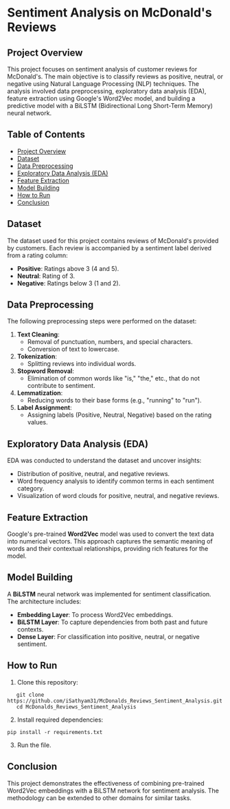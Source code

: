 # Sentiment Analysis on McDonald's Reviews

## Project Overview
This project focuses on sentiment analysis of customer reviews for McDonald's. The main objective is to classify reviews as positive, neutral, or negative using Natural Language Processing (NLP) techniques. The analysis involved data preprocessing, exploratory data analysis (EDA), feature extraction using Google's Word2Vec model, and building a predictive model with a BiLSTM (Bidirectional Long Short-Term Memory) neural network.

## Table of Contents
- [Project Overview](#project-overview)
- [Dataset](#dataset)
- [Data Preprocessing](#data-preprocessing)
- [Exploratory Data Analysis (EDA)](#exploratory-data-analysis-eda)
- [Feature Extraction](#feature-extraction)
- [Model Building](#model-building)
- [How to Run](#how-to-run)
- [Conclusion](#conclusion)

## Dataset
The dataset used for this project contains reviews of McDonald's provided by customers. Each review is accompanied by a sentiment label derived from a rating column:
- **Positive**: Ratings above 3 (4 and 5).
- **Neutral**: Rating of 3.
- **Negative**: Ratings below 3 (1 and 2).

## Data Preprocessing
The following preprocessing steps were performed on the dataset:
1. **Text Cleaning**:
   - Removal of punctuation, numbers, and special characters.
   - Conversion of text to lowercase.
2. **Tokenization**:
   - Splitting reviews into individual words.
3. **Stopword Removal**:
   - Elimination of common words like "is," "the," etc., that do not contribute to sentiment.
4. **Lemmatization**:
   - Reducing words to their base forms (e.g., "running" to "run").
5. **Label Assignment**:
   - Assigning labels (Positive, Neutral, Negative) based on the rating values.

## Exploratory Data Analysis (EDA)
EDA was conducted to understand the dataset and uncover insights:
- Distribution of positive, neutral, and negative reviews.
- Word frequency analysis to identify common terms in each sentiment category.
- Visualization of word clouds for positive, neutral, and negative reviews.

## Feature Extraction
Google's pre-trained **Word2Vec** model was used to convert the text data into numerical vectors. This approach captures the semantic meaning of words and their contextual relationships, providing rich features for the model.

## Model Building
A **BiLSTM** neural network was implemented for sentiment classification. The architecture includes:
- **Embedding Layer**: To process Word2Vec embeddings.
- **BiLSTM Layer**: To capture dependencies from both past and future contexts.
- **Dense Layer**: For classification into positive, neutral, or negative sentiment.

## How to Run
1. Clone this repository:
```
   git clone https://github.com/iSathyam31/McDonalds_Reviews_Sentiment_Analysis.git
   cd McDonalds_Reviews_Sentiment_Analysis
```
2. Install required dependencies:
```
pip install -r requirements.txt
```
3. Run the file.

## Conclusion
This project demonstrates the effectiveness of combining pre-trained Word2Vec embeddings with a BiLSTM network for sentiment analysis. The methodology can be extended to other domains for similar tasks.
